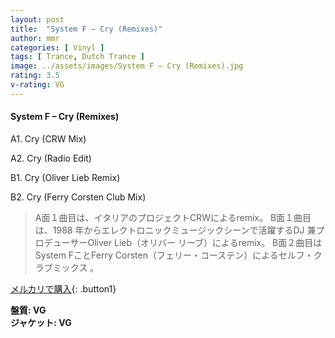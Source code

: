 ```yaml
---
layout: post
title:  "System F – Cry (Remixes)"
author: mmr
categories: [ Vinyl ]
tags: [ Trance, Dutch Trance ]
image: ../assets/images/System F – Cry (Remixes).jpg
rating: 3.5
v-rating: VG
---
```


#### System F – Cry (Remixes)

A1. Cry (CRW Mix)

A2. Cry (Radio Edit)

B1. Cry (Oliver Lieb Remix)

B2. Cry (Ferry Corsten Club Mix)

> A面１曲目は、イタリアのプロジェクトCRWによるremix。
B面１曲目は、1988 年からエレクトロニックミュージックシーンで活躍するDJ 兼プロデューサーOliver Lieb（オリバー リーブ）によるremix。
> B面２曲目はSystem FことFerry Corsten（フェリー・コーステン）によるセルフ・クラブミックス 。

[メルカリで購入](https://jp.mercari.com/item/m13662586330){: .button1}

<div class="mt-4 mb-4 d-flex align-items-center">
<strong class="mr-1">盤質: VG</strong>
</div>
<div class="mt-4 mb-4 d-flex align-items-center">
<strong class="mr-1">ジャケット: VG</strong>
</div>
